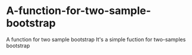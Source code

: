 # A-function-for-two-sample-bootstrap
A function for two sample bootstrap
It's a simple fuction for two-samples bootstrap
